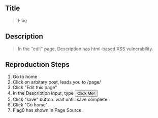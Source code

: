 ## Title
> Flag

## Description
> In the "edit" page, Description has html-based XSS vulnerability.

## Reproduction Steps
1. Go to home 
2. Click on arbitary post, leads you to /page/<id>
3. Click "Edit this page"
4. In the Description input, type <button type="button" onclick="alert('xss')">Click Me!</button>
5. Click "save" button. wait untill save complete.
6. Click "Go home"
7. Flag0 has shown in Page Source.
